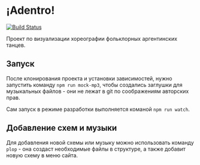 # ¡Adentro!

[![Build Status](https://travis-ci.org/Kreozot/adentro.svg?branch=master)](https://travis-ci.org/Kreozot/adentro)

Проект по визуализации хореографии фольклорных аргентинских танцев.

## Запуск

После клонирования проекта и установки зависимостей, нужно запустить команду `npm run mock-mp3`, чтобы создались заглушки для музыкальных файлов - они не лежат в git по соображениям авторских прав.

Сам запуск в режиме разработки выполняется команой `npm run watch`.

## Добавление схем и музыки

Для добавления новой схемы или музыку можно использовать команду `plop` - она создаст необходимые файлы в структуре, а также добавит новую схему в меню сайта.

